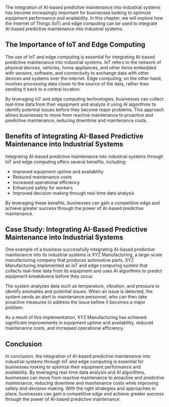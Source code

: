
The integration of AI-based predictive maintenance into industrial systems has become increasingly important for businesses looking to optimize equipment performance and availability. In this chapter, we will explore how the Internet of Things (IoT) and edge computing can be used to integrate AI-based predictive maintenance into industrial systems.

The Importance of IoT and Edge Computing
----------------------------------------

The use of IoT and edge computing is essential for integrating AI-based predictive maintenance into industrial systems. IoT refers to the network of physical devices, vehicles, home appliances, and other items embedded with sensors, software, and connectivity to exchange data with other devices and systems over the internet. Edge computing, on the other hand, involves processing data closer to the source of the data, rather than sending it back to a central location.

By leveraging IoT and edge computing technologies, businesses can collect real-time data from their equipment and analyze it using AI algorithms to identify potential issues before they become major problems. This approach allows businesses to move from reactive maintenance to proactive and predictive maintenance, reducing downtime and maintenance costs.

Benefits of Integrating AI-Based Predictive Maintenance into Industrial Systems
-------------------------------------------------------------------------------

Integrating AI-based predictive maintenance into industrial systems through IoT and edge computing offers several benefits, including:

* Improved equipment uptime and availability
* Reduced maintenance costs
* Increased operational efficiency
* Enhanced safety for workers
* Improved decision-making through real-time data analysis

By leveraging these benefits, businesses can gain a competitive edge and achieve greater success through the power of AI-based predictive maintenance.

Case Study: Integrating AI-Based Predictive Maintenance into Industrial Systems
-------------------------------------------------------------------------------

One example of a business successfully integrating AI-based predictive maintenance into its industrial systems is XYZ Manufacturing, a large-scale manufacturing company that produces automotive parts. XYZ Manufacturing implemented an IoT and edge computing system that collects real-time data from its equipment and uses AI algorithms to predict equipment breakdowns before they occur.

The system analyzes data such as temperature, vibration, and pressure to identify anomalies and potential issues. When an issue is detected, the system sends an alert to maintenance personnel, who can then take proactive measures to address the issue before it becomes a major problem.

As a result of this implementation, XYZ Manufacturing has achieved significant improvements in equipment uptime and availability, reduced maintenance costs, and increased operational efficiency.

Conclusion
----------

In conclusion, the integration of AI-based predictive maintenance into industrial systems through IoT and edge computing is essential for businesses looking to optimize their equipment performance and availability. By leveraging real-time data analysis and AI algorithms, businesses can move from reactive maintenance to proactive and predictive maintenance, reducing downtime and maintenance costs while improving safety and decision-making. With the right strategies and approaches in place, businesses can gain a competitive edge and achieve greater success through the power of AI-based predictive maintenance.
